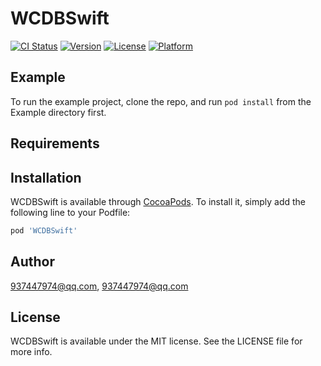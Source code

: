 # WCDBSwift

[![CI Status](https://img.shields.io/travis/937447974@qq.com/WCDBSwift.svg?style=flat)](https://travis-ci.org/937447974@qq.com/WCDBSwift)
[![Version](https://img.shields.io/cocoapods/v/WCDBSwift.svg?style=flat)](https://cocoapods.org/pods/WCDBSwift)
[![License](https://img.shields.io/cocoapods/l/WCDBSwift.svg?style=flat)](https://cocoapods.org/pods/WCDBSwift)
[![Platform](https://img.shields.io/cocoapods/p/WCDBSwift.svg?style=flat)](https://cocoapods.org/pods/WCDBSwift)

## Example

To run the example project, clone the repo, and run `pod install` from the Example directory first.

## Requirements

## Installation

WCDBSwift is available through [CocoaPods](https://cocoapods.org). To install
it, simply add the following line to your Podfile:

```ruby
pod 'WCDBSwift'
```

## Author

937447974@qq.com, 937447974@qq.com

## License

WCDBSwift is available under the MIT license. See the LICENSE file for more info.
